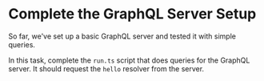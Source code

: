 # Complete the GraphQL Server Setup

So far, we've set up a basic GraphQL server and tested it with simple queries.

In this task, complete the `run.ts` script that does queries for the GraphQL server. It should request the `hello` resolver from the server.